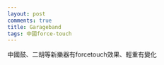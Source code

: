 ```yaml
---
layout: post
comments: true
title: Garageband
tags: 中國force-touch
---
```


中國鼓、二胡等新樂器有forcetouch效果、輕重有變化

